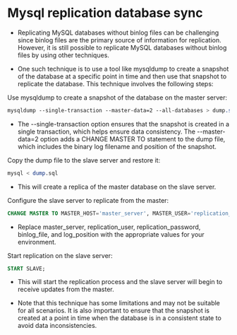# Mysql replication database sync



* Replicating MySQL databases without binlog files can be challenging since binlog files are the primary source of information for replication. However, it is still possible to replicate MySQL databases without binlog files by using other techniques.

* One such technique is to use a tool like mysqldump to create a snapshot of the database at a specific point in time and then use that snapshot to replicate the database. This technique involves the following steps:

Use mysqldump to create a snapshot of the database on the master server:

```css
mysqldump --single-transaction --master-data=2 --all-databases > dump.sql
```

* The --single-transaction option ensures that the snapshot is created in a single transaction, which helps ensure data consistency. The --master-data=2 option adds a CHANGE MASTER TO statement to the dump file, which includes the binary log filename and position of the snapshot.

Copy the dump file to the slave server and restore it:

```sql
mysql < dump.sql
```

* This will create a replica of the master database on the slave server.

Configure the slave server to replicate from the master:

```sql
CHANGE MASTER TO MASTER_HOST='master_server', MASTER_USER='replication_user', MASTER_PASSWORD='replication_password', MASTER_LOG_FILE='binlog_file', MASTER_LOG_POS=log_position;
```

* Replace master_server, replication_user, replication_password, binlog_file, and log_position with the appropriate values for your environment.

Start replication on the slave server:

```sql
START SLAVE;
```

* This will start the replication process and the slave server will begin to receive updates from the master.

* Note that this technique has some limitations and may not be suitable for all scenarios. It is also important to ensure that the snapshot is created at a point in time when the database is in a consistent state to avoid data inconsistencies.



































